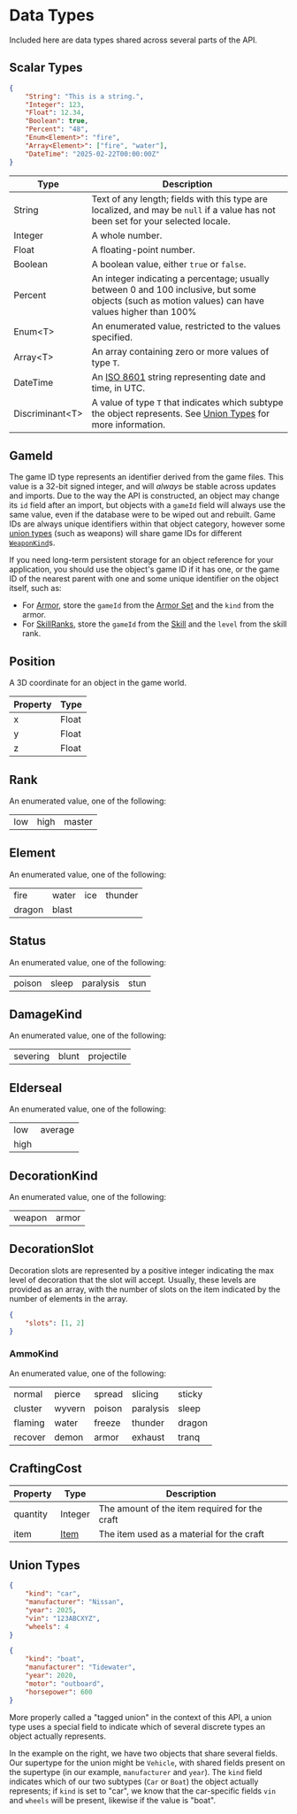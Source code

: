 # Data Types
Included here are data types shared across several parts of the API.

## Scalar Types
```json
{
    "String": "This is a string.",
    "Integer": 123,
    "Float": 12.34,
    "Boolean": true,
    "Percent": "48",
    "Enum<Element>": "fire",
    "Array<Element>": ["fire", "water"],
    "DateTime": "2025-02-22T00:00:00Z"
}
```

|Type|Description|
|---|---|
|String|Text of any length; fields with this type are localized, and may be `null` if a value has not been set for your selected locale.|
|Integer|A whole number.|
|Float|A floating-point number.|
|Boolean|A boolean value, either `true` or `false`.|
|Percent|An integer indicating a percentage; usually between 0 and 100 inclusive, but some objects (such as motion values) can have values higher than 100%|
|Enum&lt;T>|An enumerated value, restricted to the values specified.|
|Array&lt;T>|An array containing zero or more values of type `T`.|
|DateTime|An [ISO 8601](https://en.wikipedia.org/wiki/ISO_8601#Combined_date_and_time_representations) string representing date and time, in UTC.|
|Discriminant&lt;T>|A value of type `T` that indicates which subtype the object represents. See [Union Types](#union-types) for more information.|

## GameId
The game ID type represents an identifier derived from the game files. This value is a 32-bit signed integer, and will
_always_ be stable across updates and imports. Due to the way the API is constructed, an object may change its `id`
field after an import, but objects with a `gameId` field will always use the same value, even if the database were to
be wiped out and rebuilt. Game IDs are always unique identifiers within that object category, however some
[union types](#union-types) (such as weapons) will share game IDs for different [`WeaponKind`](#weaponkinds)s.

If you need long-term persistent storage for an object reference for your application, you should use the object's
game ID if it has one, or the game ID of the nearest parent with one and some unique identifier on the object itself,
such as:

- For [Armor](#armor), store the `gameId` from the [Armor Set](#armor-sets) and the `kind` from the armor.
- For [SkillRanks](#skillrank), store the `gameId` from the [Skill](#skills) and the `level` from the skill rank.

## Position
A 3D coordinate for an object in the game world.

|Property|Type|
|---|---|
|x|Float|
|y|Float|
|z|Float|

## Rank
An enumerated value, one of the following:

||||
|-|-|-|
|low|high|master|

## Element
An enumerated value, one of the following:

|||||
|-|-|-|-|
|fire|water|ice|thunder|
|dragon|blast|||

## Status
An enumerated value, one of the following:

|||||
|-|-|-|-|
|poison|sleep|paralysis|stun|

## DamageKind
An enumerated value, one of the following:

||||
|-|-|-|
|severing|blunt|projectile|

## Elderseal
An enumerated value, one of the following:

|||
|-|-|
|low|average|
|high||

## DecorationKind
An enumerated value, one of the following:

|||
|-|-|
|weapon|armor|

## DecorationSlot
Decoration slots are represented by a positive integer indicating the max level of decoration that the slot will accept.
Usually, these levels are provided as an array, with the number of slots on the item indicated by the number of
elements in the array.

```json
{
    "slots": [1, 2]
}
```

### AmmoKind
An enumerated value, one of the following:

||||||
|-|-|-|-|-|
|normal|pierce|spread|slicing|sticky|
|cluster|wyvern|poison|paralysis|sleep|
|flaming|water|freeze|thunder|dragon|
|recover|demon|armor|exhaust|tranq|

## CraftingCost
|Property|Type|Description|
|---|---|---|
|quantity|Integer|The amount of the item required for the craft|
|item|[Item](#items)|The item used as a material for the craft|

## Union Types
```json
{
    "kind": "car",
    "manufacturer": "Nissan",
    "year": 2025,
    "vin": "123ABCXYZ",
    "wheels": 4
}

{
    "kind": "boat",
    "manufacturer": "Tidewater",
    "year": 2020,
    "motor": "outboard",
    "horsepower": 600
}
```

More properly called a "tagged union" in the context of this API, a union type uses a special field to indicate which
of several discrete types an object actually represents.

In the example on the right, we have two objects that share several fields. Our supertype for the union might be
`Vehicle`, with shared fields present on the supertype (in our example, `manufacturer` and `year`). The `kind` field
indicates which of our two subtypes (`Car` or `Boat`) the object actually represents; if `kind` is set to "car", we know
that the car-specific fields `vin` and `wheels` will be present, likewise if the value is "boat".
